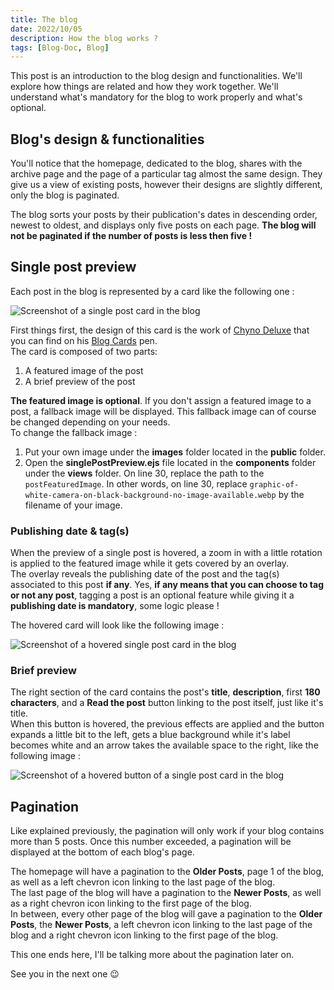 ```yaml
---
title: The blog
date: 2022/10/05
description: How the blog works ?
tags: [Blog-Doc, Blog]
---
```


This post is an introduction to the blog design and functionalities. We'll explore how things are related and how they work together. We'll understand what's mandatory for the blog to work properly and what's optional.

## Blog's design & functionalities

You'll notice that the homepage, dedicated to the blog, shares with the archive page and the page of a particular tag almost the same design. They give us a view of existing posts, however their designs are slightly different, only the blog is paginated.

The blog sorts your posts by their publication's dates in descending order, newest to oldest, and displays only five posts on each page. **The blog will not be paginated if the number of posts is less then five !**

## Single post preview

Each post in the blog is represented by a card like the following one :

<img class="pure-img-responsive" alt="Screenshot of a single post card in the blog" src="/images/screenshot-card-blog.png">

First things first, the design of this card is the work of [Chyno Deluxe](https://codepen.io/ChynoDeluxe) that you can find on his [Blog Cards](https://codepen.io/ChynoDeluxe/pen/bdXeqQ) pen.  
The card is composed of two parts:

1. A featured image of the post
2. A brief preview of the post

**The featured image is optional**. If you don't assign a featured image to a post, a fallback image will be displayed. This fallback image can of course be changed depending on your needs.  
To change the fallback image :

1. Put your own image under the **images** folder located in the **public** folder.
2. Open the **singlePostPreview.ejs** file located in the **components** folder under the **views** folder. On line 30, replace the path to the `postFeaturedImage`. In other words, on line 30, replace `graphic-of-white-camera-on-black-background-no-image-available.webp` by the filename of your image.

### Publishing date & tag(s)

When the preview of a single post is hovered, a zoom in with a little rotation is applied to the featured image while it gets covered by an overlay.  
The overlay reveals the publishing date of the post and the tag(s) associated to this post **if any**. Yes, **if any means that you can choose to tag or not any post**, tagging a post is an optional feature while giving it a **publishing date is mandatory**, some logic please !

The hovered card will look like the following image :

<img class="pure-img-responsive" alt="Screenshot of a hovered single post card in the blog" src="/images/screenshot-card-blog-hovered.png">

### Brief preview

The right section of the card contains the post's **title**, **description**, first **180 characters**, and a **Read the post** button linking to the post itself, just like it's title.  
When this button is hovered, the previous effects are applied and the button expands a little bit to the left, gets a blue background while it's label becomes white and an arrow takes the available space to the right, like the following image :

<img class="pure-img-responsive" alt="Screenshot of a hovered button of a single post card in the blog" src="/images/screenshot-card-blog-read-hovered.png">

## Pagination

Like explained previously, the pagination will only work if your blog contains more than 5 posts. Once this number exceeded, a pagination will be displayed at the bottom of each blog's page.

The homepage will have a pagination to the **Older Posts**, page 1 of the blog, as well as a left chevron icon linking to the last page of the blog.  
The last page of the blog will have a pagination to the **Newer Posts**, as well as a right chevron icon linking to the first page of the blog.  
In between, every other page of the blog will gave a pagination to the **Older Posts**, the **Newer Posts**, a left chevron icon linking to the last page of the blog and a right chevron icon linking to the first page of the blog.

This one ends here, I'll be talking more about the pagination later on.

See you in the next one 😉

